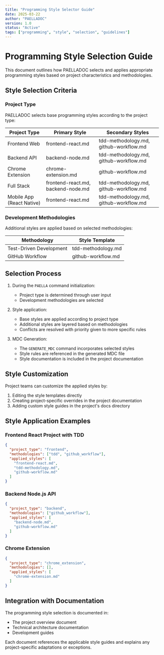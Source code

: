 ```yaml
---
title: "Programming Style Selector Guide"
date: 2025-03-22
author: "PAELLADOC"
version: 1.0
status: "Active"
tags: ["programming", "style", "selection", "guidelines"]
---
```


# Programming Style Selection Guide

This document outlines how PAELLADOC selects and applies appropriate programming styles based on project characteristics and methodologies.

## Style Selection Criteria

### Project Type
PAELLADOC selects base programming styles according to the project type:

| Project Type | Primary Style | Secondary Styles |
|--------------|--------------|------------------|
| Frontend Web | frontend-react.md | tdd-methodology.md, github-workflow.md |
| Backend API | backend-node.md | tdd-methodology.md, github-workflow.md |
| Chrome Extension | chrome-extension.md | github-workflow.md |
| Full Stack | frontend-react.md, backend-node.md | tdd-methodology.md, github-workflow.md |
| Mobile App (React Native) | frontend-react.md | tdd-methodology.md, github-workflow.md |

### Development Methodologies
Additional styles are applied based on selected methodologies:

| Methodology | Style Template |
|-------------|---------------|
| Test-Driven Development | tdd-methodology.md |
| GitHub Workflow | github-workflow.md |

## Selection Process

1. During the `PAELLA` command initialization:
   - Project type is determined through user input
   - Development methodologies are selected

2. Style application:
   - Base styles are applied according to project type
   - Additional styles are layered based on methodologies
   - Conflicts are resolved with priority given to more specific rules

3. MDC Generation:
   - The `GENERATE_MDC` command incorporates selected styles
   - Style rules are referenced in the generated MDC file
   - Style documentation is included in the project documentation

## Style Customization

Project teams can customize the applied styles by:

1. Editing the style templates directly
2. Creating project-specific overrides in the project documentation
3. Adding custom style guides in the project's docs directory

## Style Application Examples

### Frontend React Project with TDD
```json
{
  "project_type": "frontend",
  "methodologies": ["tdd", "github_workflow"],
  "applied_styles": [
    "frontend-react.md",
    "tdd-methodology.md",
    "github-workflow.md"
  ]
}
```

### Backend Node.js API
```json
{
  "project_type": "backend",
  "methodologies": ["github_workflow"],
  "applied_styles": [
    "backend-node.md",
    "github-workflow.md"
  ]
}
```

### Chrome Extension
```json
{
  "project_type": "chrome_extension",
  "methodologies": [],
  "applied_styles": [
    "chrome-extension.md"
  ]
}
```

## Integration with Documentation

The programming style selection is documented in:
- The project overview document
- Technical architecture documentation
- Development guides

Each document references the applicable style guides and explains any project-specific adaptations or exceptions. 